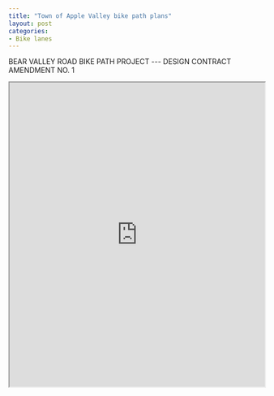 ```yaml
---
title: "Town of Apple Valley bike path plans"
layout: post
categories:
- Bike lanes
---
```


BEAR VALLEY ROAD BIKE PATH PROJECT --- DESIGN CONTRACT AMENDMENT NO. 1

<iframe class="scribd_iframe_embed" data-aspect-ratio="0.7729220222793488" data-auto-height="false" height="600" id="doc_11451" loading="lazy" scrolling="no" src="https://www.scribd.com/embeds/344192491/content?start_page=1&view_mode=scroll&access_key=key-cxtD6s8hldfFRidNOA6y&show_recommendations=true" width="100%"></iframe>